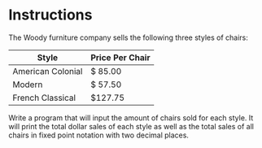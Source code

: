 # Instructions  

The Woody furniture company sells the following three styles of chairs:

| Style                  | Price Per Chair |
| ---------------------- | --------------- |
| American Colonial      | $ 85.00         |
| Modern                 | $ 57.50         |
| French Classical       | $127.75         |

Write a program that will input the amount of chairs sold for each style. It will print the total dollar sales of each style as well as the total sales of all chairs in fixed point notation with two decimal places.
